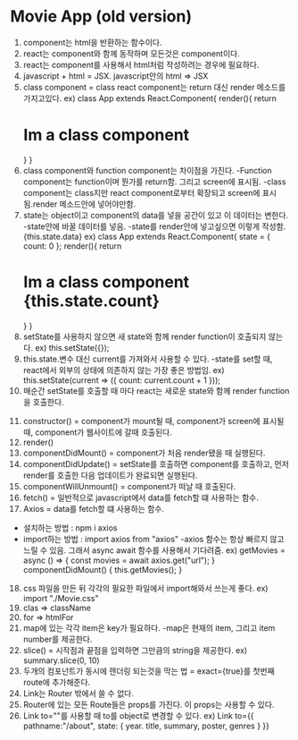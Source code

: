 # Movie App (old version)

<!-- 22-09-29 -->
1. component는 html을 반환하는 함수이다.
2. react는 component와 함께 동작하며 모든것은 component이다.
3. react는 component를 사용해서 html처럼 작성하려는 경우에 필요하다.
4. javascript + html = JSX. javascript안의 html => JSX
5. class component = class react component는 return 대신 render 메소드를 가지고있다.
ex) class App extends React.Component{
      render(){
            return <h1>Im a class component</h1>
      }
    }
6. class component와 function component는 차이점을 가진다.
   -Function component는 function이며 뭔가를 return함. 그리고 screen에 표시됨.
   -class component는 class지만 react component로부터 확장되고 screen에 표시됨.render 메소드안에 넣어야만함.
7. state는 object이고 component의 data를 넣을 공간이 있고 이 데이터는 변한다.
-state안에 바꿀 데이터를 넣음.
-state를 render안에 넣고싶으면 이렇게 작성함. {this.state.data} 
ex) class App extends React.Component{
      state = {
        count: 0
      };
      render(){
            return <h1>Im a class component {this.state.count} </h1>
      }
    }
8. setState를 사용하지 않으면 새 state와 함께 render function이 호출되지 않는다.
ex) this.setState({});
9. this.state.변수 대신 current를 가져와서 사용할 수 있다. 
-state를 set할 때, react에서 외부의 상태에 의존하지 않는 가장 좋은 방법임.
ex) this.setState(current => ({ count: current.count + 1 }));
10. 매순간 setState를 호출할 때 마다 react는 새로운 state와 함께 render function을 호출한다.
<!-- 아래는 function이 호출되는 순서이다. -->
11. constructor() = component가 mount될 때, component가 screen에 표시될 때, component가 웹사이트에 갈때 호출된다.
12. render()
13. componentDidMount() = component가 처음 render됐을 때 실행된다.
14. componentDidUpdate() = setState를 호출하면 component를 호출하고, 먼저 render를 호출한 다음 업데이트가 완료되면 실행된다.
15. componentWillUnmount() = component가 떠날 때 호출된다.
16. fetch() = 일반적으로 javascript에서 data를 fetch할 떄 사용하는 함수.
17. Axios = data를 fetch할 떄 사용하는 함수.
- 설치하는 방법 : npm i axios
- import하는 방법 : import axios from "axios"
-axios 함수는 항상 빠르지 않고 느릴 수 있음. 그래서 async await 함수를 사용해서 기다려줌.
ex) getMovies = async () => {
      const movies = await axios.get("url");
} 
componentDidMount() {
      this.getMovies();
}
<!-- 22-09-30 -->
18. css 파일을 만든 뒤 각각의 필요한 파일에서 import해와서 쓰는게 좋다.
ex) import "./Movie.css"
19. clas => className
20. for => htmlFor
21. map에 있는 각각 item은 key가 필요하다.
-map은 현재의 item, 그리고 item number를 제공한다.
22. slice() = 시작점과 끝점을 입력하면 그만큼의 string을 제공한다.
ex) summary.slice(0, 10)
23. 두개의 컴포넌트가 동시에 렌더링 되는것을 막는 법 = exact={true}를 첫번째 route에 추가해준다.
24. Link는 Router 밖에서 쓸 수 없다.
25. Router에 있는 모든 Route들은 props를 가진다. 이 props는 사용할 수 있다.
26. Link to=""를 사용할 때 to를 object로 변경할 수 있다.
ex) Link to={{
      pathname:"/about",
      state: {
            year.
            title,
            summary,
            poster,
            genres
      }
}}
